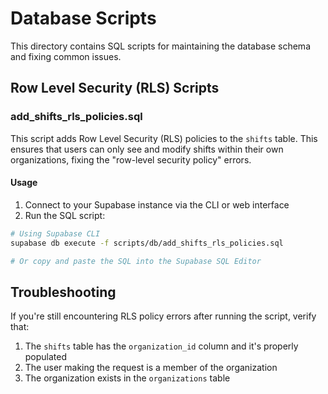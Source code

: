 # Database Scripts

This directory contains SQL scripts for maintaining the database schema and fixing common issues.

## Row Level Security (RLS) Scripts

### add_shifts_rls_policies.sql

This script adds Row Level Security (RLS) policies to the `shifts` table. This ensures that users can only see and modify shifts within their own organizations, fixing the "row-level security policy" errors.

#### Usage

1. Connect to your Supabase instance via the CLI or web interface
2. Run the SQL script:

```bash
# Using Supabase CLI
supabase db execute -f scripts/db/add_shifts_rls_policies.sql

# Or copy and paste the SQL into the Supabase SQL Editor
```

## Troubleshooting

If you're still encountering RLS policy errors after running the script, verify that:

1. The `shifts` table has the `organization_id` column and it's properly populated
2. The user making the request is a member of the organization
3. The organization exists in the `organizations` table
